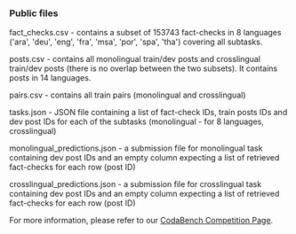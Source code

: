 ### Public files

fact_checks.csv - contains a subset of 153743 fact-checks in 8 languages ('ara', 'deu', 'eng', 'fra', 'msa', 'por', 'spa', 'tha') covering all subtasks.

posts.csv - contains all monolingual train/dev posts and crosslingual train/dev posts (there is no overlap between the two subsets). It contains posts in 14 languages.

pairs.csv - contains all train pairs (monolingual and crosslingual)

tasks.json - JSON file containing a list of fact-check IDs, train posts IDs and dev post IDs for each of the subtasks (monolingual - for 8 languages, crosslingual)

monolingual_predictions.json - a submission file for monolingual task containing dev post IDs and an empty column expecting a list of retrieved fact-checks for each row (post ID)

crosslingual_predictions.json - a submission file for crosslingual task containing dev post IDs and an empty column expecting a list of retrieved fact-checks for each row (post ID)

For more information, please refer to our [CodaBench Competition Page](https://www.codabench.org/competitions/3737/).

